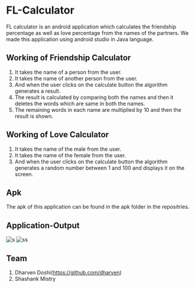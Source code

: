 # FL-Calculator
FL calculator is an android application which calculates the friendship percentage as well as love percentage from the names of the partners. We made this application using android studio in Java language.

## Working of Friendship Calculator
1. It takes the name of a person from the user.
2. It takes the name of another person from the user.
3. And when the user clicks on the calculate button the algorithm generates a result.
4. The result is calculated by comparing both the names and then it deletes the words which are same in both the names.
5. The remaining words in each name are multiplied by 10 and then the result is shown.

## Working of Love Calculator
1. It takes the name of the male from the user.
2. It takes the name of the female from the user.
3. And when the user clicks on the calculate button the algorithm generates a random number between 1 and 100 and displays it on the screen.

## Apk
The apk of this application can be found in the apk folder in the repositries.

## Application-Output
![s](https://user-images.githubusercontent.com/70836668/93513926-2f026580-f944-11ea-91a5-a17f3a4afc01.png)
![ss](https://user-images.githubusercontent.com/70836668/93514007-493c4380-f944-11ea-85ad-6ce381ecc597.png)

## Team
1. Dharven Doshi(https://github.com/dharven)
2. Shashank Mistry
